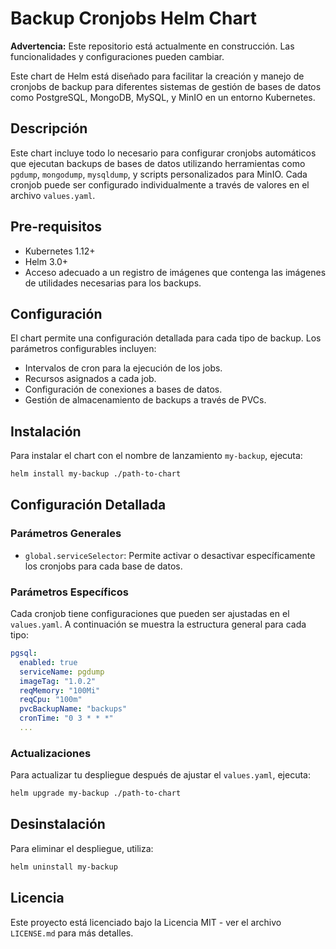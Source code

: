 
# Backup Cronjobs Helm Chart

**Advertencia:** Este repositorio está actualmente en construcción. Las funcionalidades y configuraciones pueden cambiar.

Este chart de Helm está diseñado para facilitar la creación y manejo de cronjobs de backup para diferentes sistemas de gestión de bases de datos como PostgreSQL, MongoDB, MySQL, y MinIO en un entorno Kubernetes.

## Descripción

Este chart incluye todo lo necesario para configurar cronjobs automáticos que ejecutan backups de bases de datos utilizando herramientas como `pgdump`, `mongodump`, `mysqldump`, y scripts personalizados para MinIO. Cada cronjob puede ser configurado individualmente a través de valores en el archivo `values.yaml`.

## Pre-requisitos

- Kubernetes 1.12+
- Helm 3.0+
- Acceso adecuado a un registro de imágenes que contenga las imágenes de utilidades necesarias para los backups.

## Configuración

El chart permite una configuración detallada para cada tipo de backup. Los parámetros configurables incluyen:
- Intervalos de cron para la ejecución de los jobs.
- Recursos asignados a cada job.
- Configuración de conexiones a bases de datos.
- Gestión de almacenamiento de backups a través de PVCs.

## Instalación

Para instalar el chart con el nombre de lanzamiento `my-backup`, ejecuta:

```bash
helm install my-backup ./path-to-chart
```

## Configuración Detallada

### Parámetros Generales

- `global.serviceSelector`: Permite activar o desactivar específicamente los cronjobs para cada base de datos.

### Parámetros Específicos

Cada cronjob tiene configuraciones que pueden ser ajustadas en el `values.yaml`. A continuación se muestra la estructura general para cada tipo:

```yaml
pgsql:
  enabled: true
  serviceName: pgdump
  imageTag: "1.0.2"
  reqMemory: "100Mi"
  reqCpu: "100m"
  pvcBackupName: "backups"
  cronTime: "0 3 * * *"
  ...
```

### Actualizaciones

Para actualizar tu despliegue después de ajustar el `values.yaml`, ejecuta:

```bash
helm upgrade my-backup ./path-to-chart
```

## Desinstalación

Para eliminar el despliegue, utiliza:

```bash
helm uninstall my-backup
```

## Licencia

Este proyecto está licenciado bajo la Licencia MIT - ver el archivo `LICENSE.md` para más detalles.